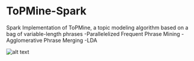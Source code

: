 # ToPMine-Spark
Spark Implementation of ToPMine, a topic modeling algorithm based on a bag of variable-length phrases
-Parallelelized Frequent Phrase Mining
-Agglomerative Phrase Merging
-LDA

![alt text](https://github.com/ydj0604/ToPMine-Spark/blob/master/Screen.Shot.2016-02-25.at.3.18.10.PM.png)
